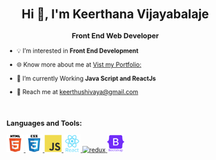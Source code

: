 <h1 align="center">Hi 👋, I'm Keerthana Vijayabalaje</h1>
<h3 align="center">Front End Web Developer</h3>

- 💡 I’m interested in <b>Front End Development</b>

- 🌐 Know more about me at [Vist my Portfolio:](https://keerthanabalaje-portfolio.netlify.app)

- 🌱 I’m currently Working <b>Java Script and ReactJs</b>

- 📧 Reach me at keerthushivaya@gmail.com

<br/>
<h3 align="left">Languages and Tools:</h3>

<p align="left">
  <a href="https://www.w3.org/html/" target="_blank"> 
		<img src="https://raw.githubusercontent.com/devicons/devicon/master/icons/html5/html5-original-wordmark.svg" alt="html5" width="40" height="40"/> 
	</a>
  <a href="https://www.w3schools.com/css/" target="_blank"> 
		<img src="https://raw.githubusercontent.com/devicons/devicon/master/icons/css3/css3-original-wordmark.svg" alt="css3" width="40" height="40"/> 
	</a>
  <a href="https://developer.mozilla.org/en-US/docs/Web/JavaScript" target="_blank"> 
		<img src="https://raw.githubusercontent.com/devicons/devicon/master/icons/javascript/javascript-original.svg" alt="javascript" width="40" height="40"/> 
	</a>
	<a href="https://reactjs.org/" target="_blank">
		<img src="https://raw.githubusercontent.com/devicons/devicon/master/icons/react/react-original-wordmark.svg" alt="react" width="40" height="40"/>
	</a>
	<a href="https://redux.js.org/" target="_blank" rel="noreferrer">
		<img src="https://cdn.worldvectorlogo.com/logos/redux.svg" alt="redux" width="40" height="40"/>
	</a>
	<a href="https://getbootstrap.com" target="_blank" rel="noreferrer">
		<img src="https://raw.githubusercontent.com/devicons/devicon/master/icons/bootstrap/bootstrap-plain-wordmark.svg" alt="bootstrap" width="40" height="40"/>
	</a>
</p>
